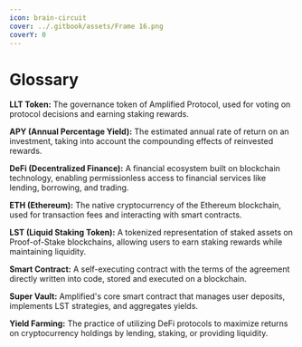 ```yaml
---
icon: brain-circuit
cover: ../.gitbook/assets/Frame 16.png
coverY: 0
---
```


# Glossary

**LLT Token:** The governance token of Amplified Protocol, used for voting on protocol decisions and earning staking rewards.

**APY (Annual Percentage Yield):** The estimated annual rate of return on an investment, taking into account the compounding effects of reinvested rewards.

**DeFi (Decentralized Finance):** A financial ecosystem built on blockchain technology, enabling permissionless access to financial services like lending, borrowing, and trading.

**ETH (Ethereum):** The native cryptocurrency of the Ethereum blockchain, used for transaction fees and interacting with smart contracts.

**LST (Liquid Staking Token):** A tokenized representation of staked assets on Proof-of-Stake blockchains, allowing users to earn staking rewards while maintaining liquidity.

**Smart Contract:** A self-executing contract with the terms of the agreement directly written into code, stored and executed on a blockchain.

**Super Vault:** Amplified's core smart contract that manages user deposits, implements LST strategies, and aggregates yields.

**Yield Farming:** The practice of utilizing DeFi protocols to maximize returns on cryptocurrency holdings by lending, staking, or providing liquidity.
